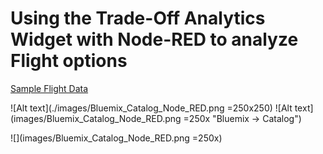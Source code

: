 # Using the Trade-Off Analytics Widget with Node-RED to analyze Flight options

[Sample Flight Data](https://raw.githubusercontent.com/chriwill/interconnect2016/master/flightstradeoffanalytics/data/flightdata.json)

![Alt text](./images/Bluemix_Catalog_Node_RED.png =250x250)
![Alt text](images/Bluemix_Catalog_Node_RED.png =250x "Bluemix -> Catalog")

![](images/Bluemix_Catalog_Node_RED.png =250x)
